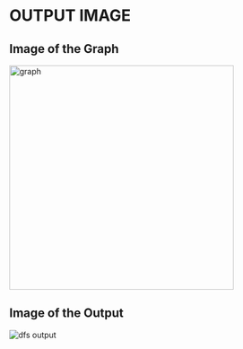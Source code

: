 # OUTPUT IMAGE

<p>
  <h2>Image of the Graph</h2>
  <img src="https://github.com/priyankarkoley/DAA/assets/103280360/1b68c425-6d3f-4433-b4cf-d8559cb4cfe4" alt="graph" width="400"/>

  <h2>Image of the Output</h2>
  <img src="https://github.com/priyankarkoley/DAA/assets/103280360/853d0bda-a4e9-4ad6-bdcc-aea6e7ddd9c1" alt="dfs output"/>
</p>
